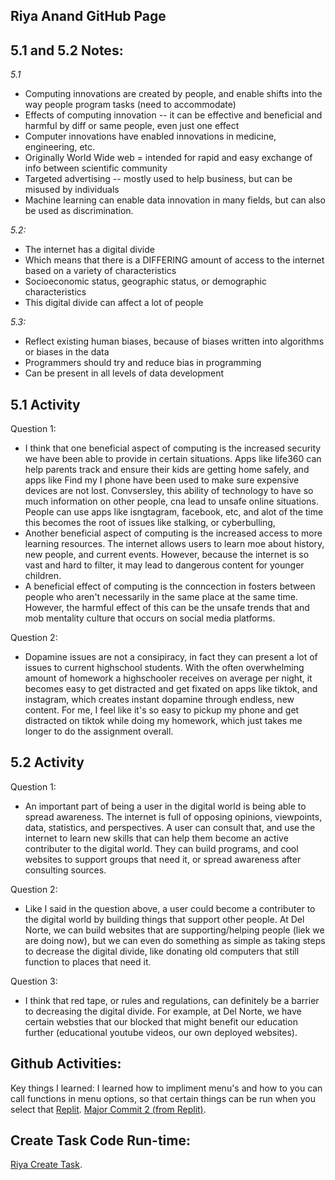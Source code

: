 ## Riya Anand GitHub Page

## 5.1 and 5.2 Notes: 
*5.1*
- Computing innovations are created by people, and enable shifts into the way people program tasks (need to accommodate)
- Effects of computing innovation -- it can be effective and beneficial and harmful by diff or same people, even just one effect
- Computer innovations have enabled innovations in medicine, engineering, etc.
- Originally World Wide web = intended for rapid and easy exchange of info between scientific community
- Targeted advertising -- mostly used to help business, but can be misused by individuals
- Machine learning can enable data innovation in many fields, but can also be used as discrimination. 

*5.2:*

- The internet has a digital divide
- Which means that there is a DIFFERING amount of access to the internet based on a variety of characteristics
- Socioeconomic status, geographic status, or demographic characteristics
- This digital divide can affect a lot of people

*5.3:*
- Reflect existing human biases, because of biases written into algorithms or biases in the data
- Programmers should try and reduce bias in programming
- Can be present in all levels of data development

## 5.1 Activity
Question 1: 
- I think that one beneficial aspect of computing is the increased security we have been able to provide in certain situations. Apps like life360 can help parents track and ensure their kids are getting home safely, and apps like Find my I phone have been used to make sure expensive devices are not lost. Convsersley, this ability of technology to have so much information on other people, cna lead to unsafe online situations. People can use apps like isngtagram, facebook, etc, and alot of the time this becomes the root of issues like stalking, or cyberbulling, 
- Another beneficial aspect of computing is the increased access to more learning resources. The internet allows users to learn moe about history, new people, and current events. However, because the internet is so vast and hard to filter, it may lead to dangerous content for younger children.
- A beneficial effect of computing is the conncection in fosters between people who aren't necessarily in the same place at the same time. However, the harmful effect of this can be the unsafe trends that and mob mentality culture that occurs on social media platforms. 

Question 2: 
- Dopamine issues are not a consipiracy, in fact they can present a lot of issues to current highschool students. With the often overwhelming amount of homework a highschooler receives on average per night, it becomes easy to get distracted and get fixated on apps like tiktok, and instagram, which creates instant dopamine through endless, new content. For me, I feel like it's so easy to pickup my phone and get distracted on tiktok while doing my homework, which just takes me longer to do the assignment overall. 

## 5.2 Activity
Question 1: 
- An important part of being a user in the digital world is being able to spread awareness. The internet is full of opposing opinions, viewpoints, data, statistics, and perspectives. A user can consult that, and use the internet to learn new skills that can help them become an active contributer to the digital world. They can build programs, and cool websites to support groups that need it, or spread awareness after consulting sources. 

Question 2:
- Like I said in the question above, a user could become a contributer to the digital world by building things that support other people. At Del Norte, we can build websites that are supporting/helping people (liek we are doing now), but we can even do something as simple as taking steps to decrease the digital divide, like donating old computers that still function to places that need it. 

Question 3:
- I think that red tape, or rules and regulations, can definitely be a barrier to decreasing the digital divide. For example, at Del Norte, we have certain websties that our blocked that might benefit our education further (educational youtube videos, our own deployed websites). 
## Github Activities:
Key things I learned: I learned how to impliment menu's and how to you can call functions in menu options, so that certain things can be run when you select that   [Replit](https://replit.com/@ranand2445/curly-knife-1#hacks/menu.py).
[Major Commit 2 (from Replit)](https://github.com/ranand2445/curly-knife/commit/7970a1f8ec636849b276bc0c288d717e44962767).


## Create Task Code Run-time:
[Riya Create Task](https://github.com/sarayu-pr11/team-narks/wiki/Riya-Create-Task).
